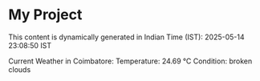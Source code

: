 # My Project

This content is dynamically generated in Indian Time (IST): 2025-05-14 23:08:50 IST


Current Weather in Coimbatore:
Temperature: 24.69 °C
Condition: broken clouds
